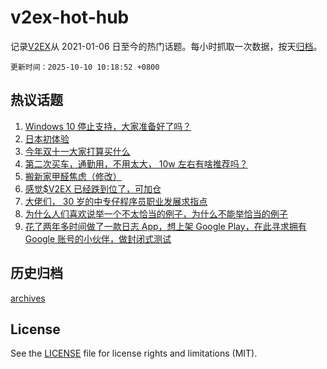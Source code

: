 # v2ex-hot-hub

 记录[V2EX](https://www.v2ex.com/)从 2021-01-06 日至今的热门话题。每小时抓取一次数据，按天[归档](archives)。

`更新时间：2025-10-10 10:18:52 +0800`

## 热议话题

1. [Windows 10 停止支持，大家准备好了吗？](https://www.v2ex.com/t/1163876)
1. [日本初体验](https://www.v2ex.com/t/1163825)
1. [今年双十一大家打算买什么](https://www.v2ex.com/t/1164050)
1. [第二次买车，通勤用，不用太大， 10w 左右有啥推荐吗？](https://www.v2ex.com/t/1163836)
1. [搬新家甲醛焦虑（修改）](https://www.v2ex.com/t/1163932)
1. [感觉$V2EX 已经跌到位了，可加仓](https://www.v2ex.com/t/1163847)
1. [大佬们， 30 岁的中专仔程序员职业发展求指点](https://www.v2ex.com/t/1163956)
1. [为什么人们喜欢说举一个不太恰当的例子，为什么不能举恰当的例子](https://www.v2ex.com/t/1163973)
1. [花了两年多时间做了一款日志 App，想上架 Google Play，在此寻求拥有 Google 账号的小伙伴，做封闭式测试](https://www.v2ex.com/t/1163852)

## 历史归档

[archives](archives)

## License

See the [LICENSE](LICENSE) file for license rights and limitations (MIT).
